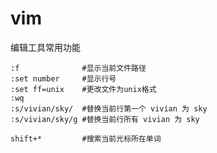 vim
==========
编辑工具常用功能

```
:f				#显示当前文件路径
:set number		#显示行号
:set ff=unix	#更改文件为unix格式
:wq
:s/vivian/sky/ 	#替换当前行第一个 vivian 为 sky
:s/vivian/sky/g #替换当前行所有 vivian 为 sky

shift+*			#搜索当前光标所在单词
```